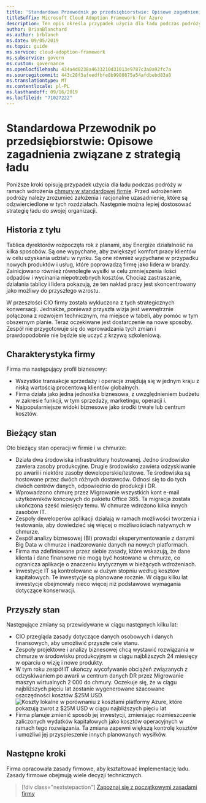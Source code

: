```yaml
---
title: 'Standardowa Przewodnik po przedsiębiorstwie: Opisowe zagadnienia związane z strategią ładu'
titleSuffix: Microsoft Cloud Adoption Framework for Azure
description: Ten opis określa przypadek użycia dla ładu podczas podróży w ramach wdrożenia chmury w standardowej firmie.
author: BrianBlanchard
ms.author: brblanch
ms.date: 09/05/2019
ms.topic: guide
ms.service: cloud-adoption-framework
ms.subservice: govern
ms.custom: governance
ms.openlocfilehash: 434a4d0238a4633210d31013e9787c3a0a92fc7a
ms.sourcegitcommit: 443c28f3afeedfbfe8b9980875a54afdbebd83a8
ms.translationtype: MT
ms.contentlocale: pl-PL
ms.lasthandoff: 09/16/2019
ms.locfileid: "71027222"
---
```

# <a name="standard-enterprise-guide-the-narrative-behind-the-governance-strategy"></a>Standardowa Przewodnik po przedsiębiorstwie: Opisowe zagadnienia związane z strategią ładu

Poniższe kroki opisują przypadek użycia dla ładu podczas podróży w ramach wdrożenia [chmury w standardowej firmie](./index.md). Przed wdrożeniem podróży należy zrozumieć założenia i racjonalne uzasadnienie, które są odzwierciedlone w tych rozdziałach. Następnie można lepiej dostosować strategię ładu do swojej organizacji.

## <a name="back-story"></a>Historia z tyłu

Tablica dyrektorów rozpoczęła rok z planami, aby Energize działalność na kilka sposobów. Są one wypychane, aby zwiększyć komfort pracy klientów w celu uzyskania udziału w rynku. Są one również wypychane w przypadku nowych produktów i usług, które poprowadzą firmę jako lidera w branży. Zainicjowano również równoległe wysiłki w celu zmniejszenia ilości odpadów i wycinania niepotrzebnych kosztów. Chociaż zastraszanie, działania tablicy i lidera pokazują, że ten nakład pracy jest skoncentrowany jako możliwy do przyszłego wzrostu.

W przeszłości CIO firmy została wykluczona z tych strategicznych konwersacji. Jednakże, ponieważ przyszła wizja jest wewnętrznie połączona z rozwojem technicznym, ma miejsce w tabeli, aby pomóc w tym obszernym planie. Teraz oczekiwane jest dostarczenie na nowe sposoby. Zespół nie przygotowuje się do wprowadzania tych zmian i prawdopodobnie nie będzie się uczyć z krzywą szkoleniową.

## <a name="business-characteristics"></a>Charakterystyka firmy

Firma ma następujący profil biznesowy:

- Wszystkie transakcje sprzedaży i operacje znajdują się w jednym kraju z niską wartością procentową klientów globalnych.
- Firma działa jako jedna jednostka biznesowa, z uwzględnieniem budżetu w zakresie funkcji, w tym sprzedaży, marketingu, operacji i.
- Najpopularniejsze widoki biznesowe jako środki trwałe lub centrum kosztów.

## <a name="current-state"></a>Bieżący stan

Oto bieżący stan operacji w firmie i w chmurze:

- Działa dwa środowiska infrastruktury hostowanej. Jedno środowisko zawiera zasoby produkcyjne. Drugie środowisko zawiera odzyskiwanie po awarii i niektóre zasoby deweloperskie/testowe. Te środowiska są hostowane przez dwóch różnych dostawców. Odnosi się to do tych dwóch centrów danych, odpowiednio do produkcji i DR.
- Wprowadzono chmurę przez Migrowanie wszystkich kont e-mail użytkowników końcowych do pakietu Office 365. Ta migracja została ukończona sześć miesięcy temu. W chmurze wdrożono kilka innych zasobów IT.
- Zespoły deweloperów aplikacji działają w ramach możliwości tworzenia i testowania, aby dowiedzieć się więcej o możliwościach natywnych w chmurze.
- Zespół analizy biznesowej (BI) prowadzi eksperymentowanie z danymi Big Data w chmurze i nadzorowanie danych na nowych platformach.
- Firma ma zdefiniowane przez siebie zasady, które wskazują, że dane klienta i dane finansowe nie mogą być hostowane w chmurze, co ogranicza aplikacje o znaczeniu krytycznym w bieżących wdrożeniach.
- Inwestycje IT są kontrolowane w dużym stopniu według kosztów kapitałowych. Te inwestycje są planowane rocznie. W ciągu kilku lat inwestycje obejmowały nieco więcej niż podstawowe wymagania dotyczące konserwacji.

## <a name="future-state"></a>Przyszły stan

Następujące zmiany są przewidywane w ciągu następnych kilku lat:

- CIO przegląda zasady dotyczące danych osobowych i danych finansowych, aby umożliwić przyszłe cele stanu.
- Zespoły projektowe i analizy biznesowej chcą wystawić rozwiązania w chmurze w środowisku produkcyjnym w ciągu najbliższych 24 miesięcy w oparciu o wizję i nowe produkty.
- W tym roku zespół IT ukończy wycofywanie obciążeń związanych z odzyskiwaniem po awarii w centrum danych DR przez Migrowanie maszyn wirtualnych 2 000 do chmury. Oczekuje się, że w ciągu najbliższych pięciu lat zostanie wygenerowane szacowane oszczędności kosztów $25M USD.
    ![Koszty lokalne w porównaniu z kosztami platformy Azure, które pokazują zwrot z $25M USD w ciągu najbliższych pięciu lat](../../../_images/govern/calculator-small-to-medium-enterprise.png)
- Firma planuje zmienić sposób jej inwestycji, zmieniając rozmieszczenie zaliczonych wydatków kapitałowych jako kosztów operacyjnych w ramach tego rozwiązania. Ta zmiana zapewni większą kontrolę kosztów i umożliwi jej przyspieszenie innych planowanych wysiłków.

## <a name="next-steps"></a>Następne kroki

Firma opracowała zasady firmowe, aby kształtować implementację ładu. Zasady firmowe obejmują wiele decyzji technicznych.

> [!div class="nextstepaction"]
> [Zapoznaj się z początkowymi zasadami firmy](./initial-corporate-policy.md)
